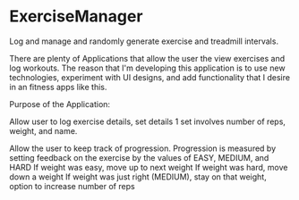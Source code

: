 # ExerciseManager
Log and manage and randomly generate exercise and treadmill intervals.

There are plenty of Applications that allow the user the view exercises and log workouts.  The reason that I'm developing this application is
to use new technologies, experiment with UI designs, and add functionality that I desire in an fitness apps like this.

Purpose of the Application:

Allow user to log exercise details, set details
	1 set involves number of reps, weight, and name.

Allow the user to keep track of progression.
	Progression is measured by setting feedback on the exercise by the values of EASY, MEDIUM, and HARD
		If weight was easy, move up to next weight
		If weight was hard, move down a weight
		If weight was just right (MEDIUM), stay on that weight, option to increase number of reps

